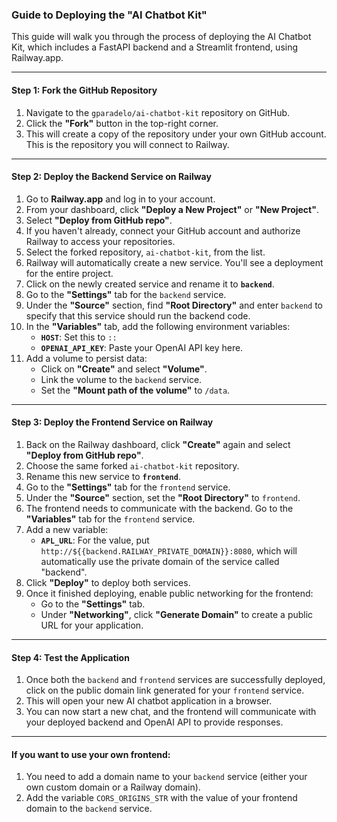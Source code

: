 ### **Guide to Deploying the "AI Chatbot Kit"**

This guide will walk you through the process of deploying the AI Chatbot Kit, which includes a FastAPI backend and a Streamlit frontend, using Railway.app.

---

#### **Step 1: Fork the GitHub Repository**

1.  Navigate to the `gparadelo/ai-chatbot-kit` repository on GitHub.
2.  Click the **"Fork"** button in the top-right corner.
3.  This will create a copy of the repository under your own GitHub account. This is the repository you will connect to Railway.

---

#### **Step 2: Deploy the Backend Service on Railway**

1.  Go to **Railway.app** and log in to your account.
2.  From your dashboard, click **"Deploy a New Project"** or **"New Project"**.
3.  Select **"Deploy from GitHub repo"**.
4.  If you haven't already, connect your GitHub account and authorize Railway to access your repositories.
5.  Select the forked repository, `ai-chatbot-kit`, from the list.
6.  Railway will automatically create a new service. You'll see a deployment for the entire project.
7.  Click on the newly created service and rename it to **`backend`**.
8.  Go to the **"Settings"** tab for the `backend` service.
9.  Under the **"Source"** section, find **"Root Directory"** and enter `backend` to specify that this service should run the backend code.
10. In the **"Variables"** tab, add the following environment variables:
    * **`HOST`**: Set this to `::`
    * **`OPENAI_API_KEY`**: Paste your OpenAI API key here.
11. Add a volume to persist data:
    * Click on **"Create"** and select **"Volume"**.
    * Link the volume to the `backend` service.
    * Set the **"Mount path of the volume"** to `/data`.
---

#### **Step 3: Deploy the Frontend Service on Railway**

1.  Back on the Railway dashboard, click **"Create"** again and select **"Deploy from GitHub repo"**.
2.  Choose the same forked `ai-chatbot-kit` repository.
3.  Rename this new service to **`frontend`**.
4.  Go to the **"Settings"** tab for the `frontend` service.
5.  Under the **"Source"** section, set the **"Root Directory"** to `frontend`.
6.  The frontend needs to communicate with the backend. Go to the **"Variables"** tab for the `frontend` service.
7.  Add a new variable:
    * **`APL_URL`**: For the value, put `http://${{backend.RAILWAY_PRIVATE_DOMAIN}}:8080`, which will automatically use the private domain of the service called "backend".
8.  Click **"Deploy"** to deploy both services.
9.  Once it finished deploying, enable public networking for the frontend:
    * Go to the **"Settings"** tab.
    * Under **"Networking"**, click **"Generate Domain"** to create a public URL for your application.

---

#### **Step 4: Test the Application**

1.  Once both the `backend` and `frontend` services are successfully deployed, click on the public domain link generated for your `frontend` service.
2.  This will open your new AI chatbot application in a browser.
3.  You can now start a new chat, and the frontend will communicate with your deployed backend and OpenAI API to provide responses.

---

#### If you want to use your own frontend:

1. You need to add a domain name to your `backend` service (either your own custom domain or a Railway domain).
2. Add the variable `CORS_ORIGINS_STR` with the value of your frontend domain to the `backend` service.
